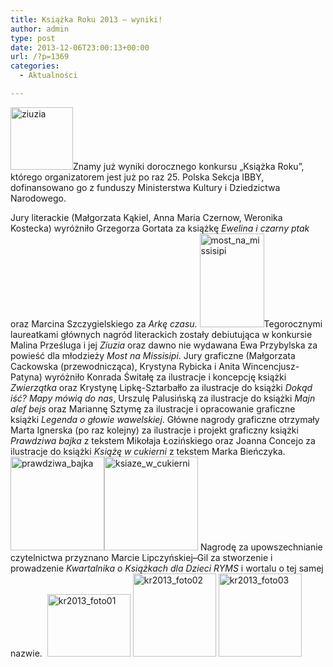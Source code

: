 ```yaml
---
title: Książka Roku 2013 – wyniki!
author: admin
type: post
date: 2013-12-06T23:00:13+00:00
url: /?p=1369
categories:
  - Aktualności

---
```


  <a href="http://www.ibby.pl/wp-content/uploads/2013/12/ziuzia.jpg" rel="lightbox[1369]"><img class=" wp-image-1370 alignleft" alt="ziuzia" src="http://www.ibby.pl/wp-content/uploads/2013/12/ziuzia-149x200.jpg" width="100" srcset="http://www.ibby.pl/wp-content/uploads/2013/12/ziuzia-149x200.jpg 149w, http://www.ibby.pl/wp-content/uploads/2013/12/ziuzia-74x100.jpg 74w, http://www.ibby.pl/wp-content/uploads/2013/12/ziuzia.jpg 447w" sizes="(max-width: 149px) 100vw, 149px" /></a>Znamy już wyniki dorocznego konkursu &#8222;Książka Roku&#8221;, którego organizatorem jest już po raz 25. Polska Sekcja IBBY, dofinansowano go z funduszy Ministerstwa Kultury i Dziedzictwa Narodowego.
<!--more-->
Jury literackie (Małgorzata Kąkiel, Anna Maria Czernow, Weronika Kostecka) wyróżniło Grzegorza Gortata za książkę <em>Ewelina i czarny ptak</em> oraz Marcina Szczygielskiego za <em>Arkę czasu</em>.
<a href="http://www.ibby.pl/wp-content/uploads/2013/12/most_na_missisipi.jpg" rel="lightbox[1369]"><img class="alignright" alt="most_na_missisipi" src="http://www.ibby.pl/wp-content/uploads/2013/12/most_na_missisipi-137x200.jpg" width="103" height="150" /></a>Tegorocznymi laureatkami głównych nagród literackich zostały debiutująca w konkursie Malina Prześluga i jej <em>Ziuzia</em> oraz dawno nie wydawana Ewa Przybylska za powieść dla młodzieży <em>Most na Missisipi</em>.
Jury graficzne (Małgorzata Cackowska (przewodnicząca), Krystyna Rybicka i Anita Wincencjusz-Patyna) wyróżniło Konrada Świtałę za ilustracje i koncepcję książki <em>Zwierzątka</em> oraz Krystynę Lipkę-Sztarbałło za ilustracje do książki <em>Dokąd iść? Mapy mówią do nas</em>, Urszulę Palusińską za ilustracje do książki <em>Majn alef bejs</em> oraz Mariannę Sztymę za ilustracje i opracowanie graficzne książki <em>Legenda o głowie wawelskiej</em>.
Główne nagrody graficzne otrzymały Marta Ignerska (po raz kolejny) za ilustracje i projekt graficzny książki <em>Prawdziwa bajka</em> z tekstem Mikołaja Łozińskiego oraz Joanna Concejo za ilustracje do książki <em>Książę w cukierni</em> z tekstem Marka Bieńczyka.
<a href="http://www.ibby.pl/wp-content/uploads/2013/12/prawdziwa_bajka.jpg" rel="lightbox[1369]"><img alt="prawdziwa_bajka" src="http://www.ibby.pl/wp-content/uploads/2013/12/prawdziwa_bajka-154x200.jpg" height="150" /></a><a href="http://www.ibby.pl/wp-content/uploads/2013/12/ksiaze_w_cukierni.jpg" rel="lightbox[1369]"><img alt="ksiaze_w_cukierni" src="http://www.ibby.pl/wp-content/uploads/2013/12/ksiaze_w_cukierni-149x200.jpg" height="150" /></a>
Nagrodę za upowszechnianie czytelnictwa przyznano Marcie Lipczyńskiej–Gil za stworzenie i prowadzenie <em>Kwartalnika o Książkach dla Dzieci RYMS</em> i wortalu o tej samej nazwie.
 <a href="http://www.ibby.pl/wp-content/uploads/2013/12/kr2013_foto01.jpg" rel="lightbox[1369]"><img class="alignnone size-thumbnail wp-image-1384" alt="kr2013_foto01" src="http://www.ibby.pl/wp-content/uploads/2013/12/kr2013_foto01-133x100.jpg" width="133" height="100" srcset="http://www.ibby.pl/wp-content/uploads/2013/12/kr2013_foto01-133x100.jpg 133w, http://www.ibby.pl/wp-content/uploads/2013/12/kr2013_foto01-266x200.jpg 266w, http://www.ibby.pl/wp-content/uploads/2013/12/kr2013_foto01.jpg 800w" sizes="(max-width: 133px) 100vw, 133px" /></a> <a href="http://www.ibby.pl/wp-content/uploads/2013/12/kr2013_foto02.jpg" rel="lightbox[1369]"><img class="alignnone  wp-image-1385" alt="kr2013_foto02" src="http://www.ibby.pl/wp-content/uploads/2013/12/kr2013_foto02-266x200.jpg" width="133" srcset="http://www.ibby.pl/wp-content/uploads/2013/12/kr2013_foto02-266x200.jpg 266w, http://www.ibby.pl/wp-content/uploads/2013/12/kr2013_foto02-133x100.jpg 133w, http://www.ibby.pl/wp-content/uploads/2013/12/kr2013_foto02.jpg 800w" sizes="(max-width: 266px) 100vw, 266px" /></a> <a href="http://www.ibby.pl/wp-content/uploads/2013/12/kr2013_foto03.jpg" rel="lightbox[1369]"><img class="alignnone  wp-image-1386" alt="kr2013_foto03" src="http://www.ibby.pl/wp-content/uploads/2013/12/kr2013_foto03-266x200.jpg" width="133" srcset="http://www.ibby.pl/wp-content/uploads/2013/12/kr2013_foto03-266x200.jpg 266w, http://www.ibby.pl/wp-content/uploads/2013/12/kr2013_foto03-133x100.jpg 133w, http://www.ibby.pl/wp-content/uploads/2013/12/kr2013_foto03.jpg 800w" sizes="(max-width: 266px) 100vw, 266px" /></a>
